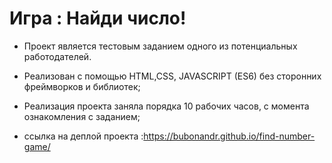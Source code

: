 #  Игра : Найди число!

* Проект является тестовым заданием одного из потенциальных работодателей.

* Реализован с помощью HTML,CSS, JAVASCRIPT (ES6) без сторонних фреймворков и библиотек;

* Реализация проекта заняла порядка 10 рабочих часов, с момента ознакомления с заданием;

* ссылка на деплой проекта :https://bubonandr.github.io/find-number-game/